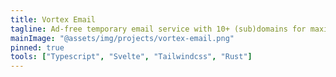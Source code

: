```yaml
---
title: Vortex Email
tagline: Ad-free temporary email service with 10+ (sub)domains for maximum flexibility
mainImage: "@assets/img/projects/vortex-email.png"
pinned: true
tools: ["Typescript", "Svelte", "Tailwindcss", "Rust"]
---
```

